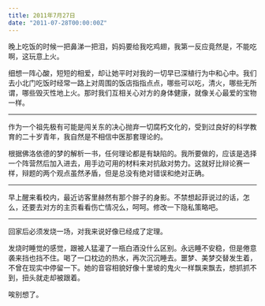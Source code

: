 ```yaml
---
title: 2011年7月27日
date: "2011-07-28T00:00:00Z"
---
```

晚上吃饭的时候一把鼻涕一把泪，妈妈要给我吃鸡翅，我第一反应竟然是，不能吃啊，这玩意上火。
  
细想一阵心酸，短短的相爱，却让她平时对我的一切早已深植行为中和心中。我们去小北门吃饭时经常一路上对周围的饭店指指点点，哪些可以吃，清火，哪些无所谓，哪些毁灭性地上火。那时我们互相关心对方的身体健康，就像关心最爱的宝物一样。

* * *

作为一个祖先极有可能是闯关东的决心抛弃一切腐朽文化的，受到过良好的科学教育的二十岁青年，我自然是不相信中医那套理论的。
  
根据佛洛依德的梦的解析一书，任何理论都是有缺陷的。我所要做的，应该是选择一个阵营然后加入进去，用手边可用的材料来对抗敌对势力。这就好比辩论赛一样，辩题的两个观点虽然矛盾，但是总没有绝对错误和绝对正确。

* * *

早上醒来看校内，最近访客里赫然有那个胖子的身影。不禁想起菲说过的话，怎么，还要去对方的主页看看伤亡情况么，呵呵。修改一下隐私策略吧。

* * *

回家后必须发烧一场，对我来说好像已经成了定理。
  
发烧时睡觉的感觉，跟被人猛灌了一瓶白酒没什么区别。永远睡不安稳，但是倦意袭来挡也挡不住。喝了一口枕边的热水，再次沉沉睡去。噩梦、美梦交替发生着，不曾在现实中停留一下。她的音容相貌好像十里坡的鬼火一样飘来飘去，想抓抓不到，扭头就走却被跟着。
  
唉别想了。